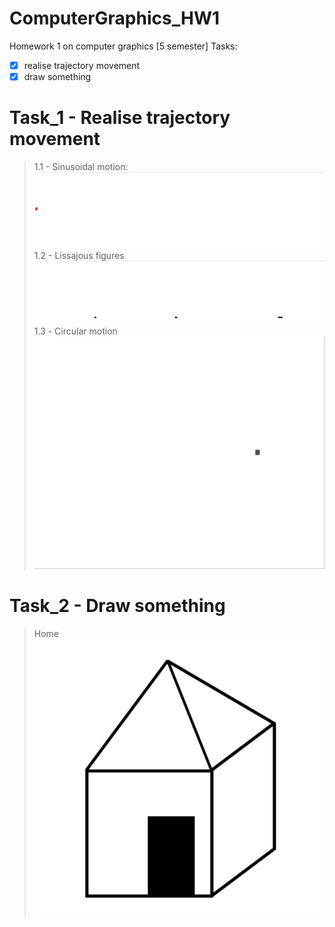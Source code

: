 # ComputerGraphics_HW1
Homework 1 on computer graphics [5 semester]
Tasks:
 - [X] realise trajectory movement
 - [X] draw something

# Task_1 - Realise trajectory movement
 > 1.1 - Sinusoidal motion:
 ![](Images/sinMotion.gif)
 > 1.2 - Lissajous figures
 ![](Images/lissajousFigures.gif)
 > 1.3 - Сircular motion<br />![](Images/circularMotion.gif)

# Task_2 - Draw something
 > Home<br />![](Images/home.png)
